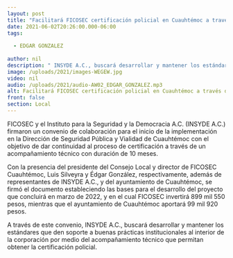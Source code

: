 ```yaml
---
layout: post
title: "Facilitará FICOSEC certificación policial en Cuauhtémoc a través de INSYDE A.C."
date: 2021-06-02T20:26:00.000-06:00
tags:
  
  - EDGAR GONZALEZ
  
author: nil
description: " INSYDE A.C., buscará desarrollar y mantener los estándares que den soporte a buenas prácticas institucionales al interior de la corporación"
image: /uploads/2021/images-WEGEW.jpg
video: nil
audio: /uploads/2021/audio-AW02_EDGAR_GONZALEZ.mp3
alt: Facilitará FICOSEC certificación policial en Cuauhtémoc a través de INSYDE A.C.
front: false
section: Local
---
```


FICOSEC y el Instituto para la Seguridad y la Democracia A.C. (INSYDE A.C.) firmaron un convenio de colaboración para el inicio de la implementación en la Dirección de Seguridad Pública y Vialidad de Cuauhtémoc con el objetivo de dar continuidad al proceso de certificación a través de un acompañamiento técnico con duración de 10 meses. 

Con la presencia del presidente del Consejo Local y director de FICOSEC Cuauhtémoc, Luis Silveyra y Édgar González, respectivamente, además de representantes de INSYDE A.C., y del ayuntamiento de Cuauhtémoc, se firmó el documento estableciendo las bases para el desarrollo del proyecto que concluirá en marzo de 2022, y en el cual FICOSEC invertirá 899 mil 550 pesos, mientras que el ayuntamiento de Cuauhtémoc aportará 99 mil 920 pesos.
 
A través de este convenio, INSYDE A.C., buscará desarrollar y mantener los estándares que den soporte a buenas prácticas institucionales al interior de la corporación por medio del acompañamiento técnico que permitan obtener la certificación policial. 
